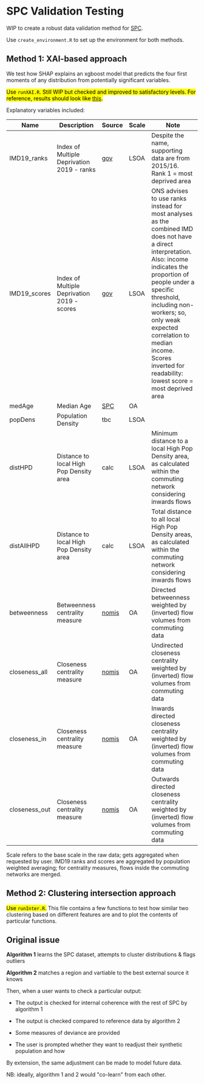 # SPC Validation Testing

WIP to create a robust data validation method for [SPC](https://github.com/alan-turing-institute/uatk-spc).

Use `create_environment.R` to set up the environment for both methods.

## Method 1: XAI-based approach

We test how SHAP explains an xgboost model that predicts the four first moments of any distribution from potentially significant variables.

<mark>Use `runXAI.R`. Still WIP but checked and improved to satisfactory levels. For reference, results should look like [this](https://github.com/alan-turing-institute/spc-validation-testing/blob/main/Output/plots/west-yorkshire-2020-MSOA11CD-incomeH-feature_importance_gg.png).</mark>


Explanatory variables included:

| Name | Description | Source | Scale | Note |
|------|-------------------------------------|--------|-------|------|
| IMD19_ranks | Index of Multiple Deprivation 2019 - ranks | [gov](https://www.gov.uk/government/statistics/english-indices-of-deprivation-2019) | LSOA | Despite the name, supporting data are from 2015/16. Rank 1 = most deprived area |
| IMD19_scores | Index of Multiple Deprivation 2019 - scores | [gov](https://www.gov.uk/government/statistics/english-indices-of-deprivation-2019) | LSOA | ONS advises to use ranks instead for most analyses as the combined IMD does not have a direct interpretation. Also: income indicates the proportion of people under a specific threshold, including non-workers; so, only weak expected correlation to median income. Scores inverted for readability: lowest score = most deprived area |
| medAge | Median Age | [SPC](https://github.com/alan-turing-institute/uatk-spc) | OA | |
| popDens | Population Density | tbc | LSOA | |
| distHPD | Distance to local High Pop Density area | calc | LSOA | Minimum distance to a local High Pop Density area, as calculated within the commuting network considering inwards flows|
| distAllHPD | Distance to local High Pop Density area | calc | LSOA | Total distance to all local High Pop Density areas, as calculated within the commuting network considering inwards flows|
| betweenness | Betweenness centrality measure | [nomis](https://www.nomisweb.co.uk/census/2011/wf01bew) | OA | Directed betweenness weighted by (inverted) flow volumes from commuting data |
| closeness_all | Closeness centrality measure | [nomis](https://www.nomisweb.co.uk/census/2011/wf01bew) | OA | Undirected closeness centrality weighted by (inverted) flow volumes from commuting data |
| closeness_in | Closeness centrality measure | [nomis](https://www.nomisweb.co.uk/census/2011/wf01bew) | OA | Inwards directed closeness centrality weighted by (inverted) flow volumes from commuting data |
| closeness_out | Closeness centrality measure | [nomis](https://www.nomisweb.co.uk/census/2011/wf01bew) | OA | Outwards directed closeness centrality weighted by (inverted) flow volumes from commuting data |

Scale refers to the base scale in the raw data; gets aggregated when requested by user. IMD19 ranks and scores are aggregated by population weighted averaging; for centrality measures, flows inside the commuting networks are merged.

## Method 2: Clustering intersection approach

<mark>Use `runInter.R`.</mark> This file contains a few functions to test how similar two clustering based on different features are and to plot the contents of particular functions.


## Original issue

**Algorithm 1** learns the SPC dataset, attempts to cluster distributions & flags outliers

**Algorithm 2** matches a region and vartiable to the best external source it knows

Then, when a user wants to check a particular output:

- The output is checked for internal coherence with the rest of SPC by algorithm 1

- The output is checked compared to reference data by algorithm 2

- Some measures of deviance are provided

- The user is prompted whether they want to readjust their synthetic population and how

By extension, the same adjustment can be made to model future data.

NB: ideally, algorithm 1 and 2 would "co-learn" from each other.
